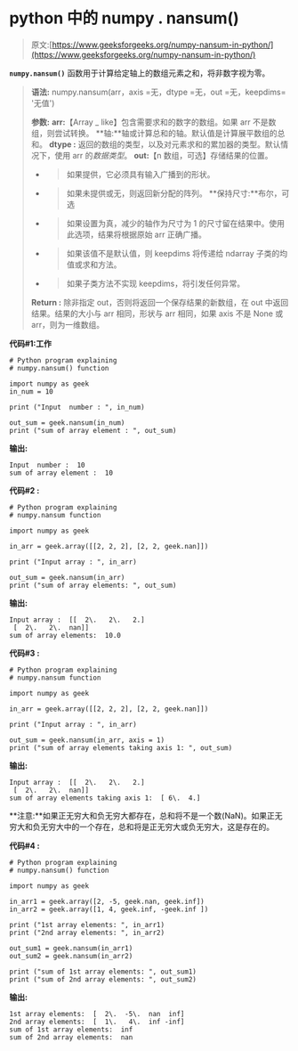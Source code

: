 # python 中的 numpy . nansum()

> 原文:[https://www.geeksforgeeks.org/numpy-nansum-in-python/](https://www.geeksforgeeks.org/numpy-nansum-in-python/)

**`numpy.nansum()`** 函数用于计算给定轴上的数组元素之和，将非数字视为零。

> **语法:** numpy.nansum(arr，axis =无，dtype =无，out =无，keepdims= '无值')
> 
> **参数:**
> **arr:**【Array _ like】包含需要求和的数字的数组。如果 arr 不是数组，则尝试转换。
> **轴:**轴或计算总和的轴。默认值是计算展平数组的总和。
> **dtype :** 返回的数组的类型，以及对元素求和的累加器的类型。默认情况下，使用 arr 的*数据类型*。
> **out:**【n 数组，可选】存储结果的位置。
> - >如果提供，它必须具有输入广播到的形状。
> - >如果未提供或无，则返回新分配的阵列。
> **保持尺寸:**布尔，可选
> - >如果设置为真，减少的轴作为尺寸为 1 的尺寸留在结果中。使用此选项，结果将根据原始 arr 正确广播。
> - >如果该值不是默认值，则 keepdims 将传递给 ndarray 子类的均值或求和方法。
> - >如果子类方法不实现 keepdims，将引发任何异常。
> 
> **Return :** 除非指定 out，否则将返回一个保存结果的新数组，在 out 中返回结果。结果的大小与 arr 相同，形状与 arr 相同，如果 axis 不是 None 或 arr，则为一维数组。

**代码#1:工作**

```
# Python program explaining
# numpy.nansum() function

import numpy as geek
in_num = 10

print ("Input  number : ", in_num)

out_sum = geek.nansum(in_num) 
print ("sum of array element : ", out_sum) 
```

**输出:**

```
Input  number :  10
sum of array element :  10

```

**代码#2 :**

```
# Python program explaining
# numpy.nansum function

import numpy as geek

in_arr = geek.array([[2, 2, 2], [2, 2, geek.nan]])

print ("Input array : ", in_arr) 

out_sum = geek.nansum(in_arr) 
print ("sum of array elements: ", out_sum) 
```

**输出:**

```
Input array :  [[  2\.   2\.   2.]
 [  2\.   2\.  nan]]
sum of array elements:  10.0

```

**代码#3 :**

```
# Python program explaining
# numpy.nansum function

import numpy as geek

in_arr = geek.array([[2, 2, 2], [2, 2, geek.nan]])

print ("Input array : ", in_arr) 

out_sum = geek.nansum(in_arr, axis = 1) 
print ("sum of array elements taking axis 1: ", out_sum) 
```

**输出:**

```
Input array :  [[  2\.   2\.   2.]
 [  2\.   2\.  nan]]
sum of array elements taking axis 1:  [ 6\.  4.]

```

**注意:**如果正无穷大和负无穷大都存在，总和将不是一个数(NaN)。如果正无穷大和负无穷大中的一个存在，总和将是正无穷大或负无穷大，这是存在的。

**代码#4 :**

```
# Python program explaining
# numpy.nansum() function

import numpy as geek

in_arr1 = geek.array([2, -5, geek.nan, geek.inf])
in_arr2 = geek.array([1, 4, geek.inf, -geek.inf ])

print ("1st array elements: ", in_arr1) 
print ("2nd array elements: ", in_arr2) 

out_sum1 = geek.nansum(in_arr1) 
out_sum2 = geek.nansum(in_arr2)

print ("sum of 1st array elements: ", out_sum1) 
print ("sum of 2nd array elements: ", out_sum2) 
```

**输出:**

```
1st array elements:  [  2\.  -5\.  nan  inf]
2nd array elements:  [  1\.   4\.  inf -inf]
sum of 1st array elements:  inf
sum of 2nd array elements:  nan

```
